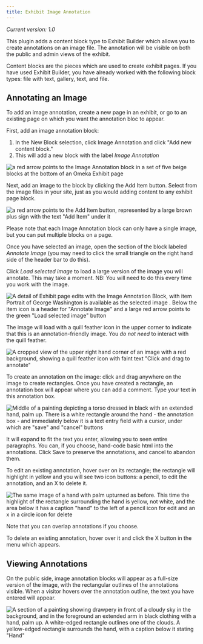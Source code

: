 ```yaml
---
title: Exhibit Image Annotation
---
```


*Current version: 1.0*

This plugin adds a content block type to Exhibit Builder which allows you to create annotations on an image file. The annotation will be visible on both the public and admin views of the exhibit.

Content blocks are the pieces which are used to create exhibit pages. If you have used Exhibit Builder, you have already worked with the following block types: file with text, gallery, text, and file.

## Annotating an Image
To add an image annotation, create a new page in an  exhibit, or go to an existing page on which you want the annotation bloc to appear.

First, add an image annotation block: 
1. In the New Block selection, click Image Annotation and click "Add new content block."
2. This will add a new block with the label *Image Annotation* 

![a red arrow points to the Image Annotation block in a set of five beige blocks at the bottom of an Omeka Exhibit page]( eximageanno_addblock.png)

Next, add an image to the block by clicking the Add Item button. Select from the image files in your site, just as you would adding content to any exhibit page block.  

![a red arrow points to the Add Item button, represented by a large brown plus sign with the text "Add Item" under it]( eximageanno_additem.png)

Please note that each Image Annotation block can only have a single image, but you can put multiple blocks on a page.

Once you have selected an image, open the section of the block labeled *Annotate Image* (you may need to click the small triangle on the right hand side of the header bar to do this). 

Click *Load selected image* to load a large version of the image you will annotate. This may take a moment. NB: You will need to do this every time you work with the image.

![A detail of Exhibit page edits with the Image Annotation Block, with item Portrait of George Washington is available as the selected image . Below the item icon is a header for "Annotate Image" and a large red arrow points to the green "Load selected image" button]( eximageanno_loadimg.png)

The image will load with a quill feather icon in the upper corner to indicate that this is an annotation-friendly image. You *do not need* to interact with the quill feather. 

![A cropped view of the upper right hand corner of an image with a red background, showing a quill feather icon with faint text "Click and drag to annotate"]( eximageanno_quill.png)

To create an annotation on the image: click and drag anywhere on the image to create rectangles. Once you have created a rectangle, an annotation box will appear where you can add a comment. Type your text in this annotation box. 

![Middle of a painting depicting a torso dressed in black with an extended hand, palm up. There is a white rectangle around the hand - the annotation box - and immediately below it is a text entry field with a cursor, under which are "save" and "cancel" buttons]( eximageanno_addanno.png)

It will expand to fit the text you enter, allowing you to seen entire paragraphs. You can, if you choose, hand-code basic html into the annotations. Click Save to preserve the annotations, and cancel to abandon them.

To edit an existing annotation, hover over on its rectangle; the rectangle will highlight in yellow and you will see two icon buttons: a pencil, to edit the annotation, and an X to delete it.

![The same image of a hand with palm upturned as before. This time the highlight of the rectangle surrounding the hand is yellow, not white, and the area below it has a caption "hand" to the left of a pencil icon for edit and an x in a circle icon for delete]( eximageanno_edit.png)

Note that you can overlap annotations if you choose.

To delete an existing annotation, hover over it and click the X button in the menu which appears.

## Viewing Annotations
On the public side, image annotation blocks will appear as a full-size version of the image, with the rectangular outlines of the annotations visible. When a visitor hovers over the annotation outline, the text you have entered will appear.

![A section of a painting showing drawpery in front of a cloudy sky in the background, and in the foreground an extended arm in black clothing with a hand, palm up. A white-edged rectangle outlines one of the clouds. A yellow-edged rectangle surrounds the hand, with a caption below it stating "Hand"]( eximagenno_public.png)
